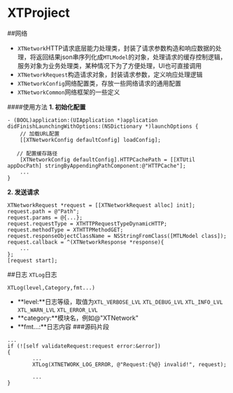 XTProjiect
==========
##网络
* `XTNetwork`HTTP请求底层能力处理类，封装了请求参数构造和响应数据的处理，将返回结果json串序列化成`MTLModel`的对象，处理请求的缓存控制逻辑，服务对象为业务处理类，某种情况下为了方便处理，UI也可直接调用
* `XTNetworkRequest`构造请求对象，封装请求参数，定义响应处理逻辑
* `XTNetworkConfig`网络配置类，存放一些网络请求的通用配置
* `XTNetworkCommon`网络框架的一些定义

####使用方法
**1. 初始化配置**
```
- (BOOL)application:(UIApplication *)application didFinishLaunchingWithOptions:(NSDictionary *)launchOptions { 
	// 加载URL配置
    [[XTNetworkConfig defaultConfig] loadConfig];
   
   // 配置缓存路径
    [XTNetworkConfig defaultConfig].HTTPCachePath = [[XTUtil appDocPath] stringByAppendingPathComponent:@"HTTPCache"];
    ...
}
```

**2. 发送请求**
```
XTNetworkRequest *request = [[XTNetworkRequest alloc] init];
request.path = @"Path";
request.params = @{...};
request.requestType = XTHTTPRequestTypeDynamicHTTP;
request.methodType = XTHTTPMethodGET;
request.responseObjectClassName = NSStringFromClass([MTLModel class]);
request.callback = ^(XTNetworkResponse *response){
    ...
};
[request start];
```
##日志
`XTLog`日志

`XTLog(level,Category,fmt...)`

* **level:**日志等级，取值为`XTL_VERBOSE_LVL` `XTL_DEBUG_LVL` `XTL_INFO_LVL` `XTL_WARN_LVL` `XTL_ERROR_LVL`
* **category:**模块名，例如@"XTNetwork"
* **fmt...:**日志内容
###源码片段
```
...
if (![self validateRequest:request error:&error])
{
		...
		XTLog(XTNETWORK_LOG_ERROR, @"Request:{%@} invalid!", request);
		
		...
}
```